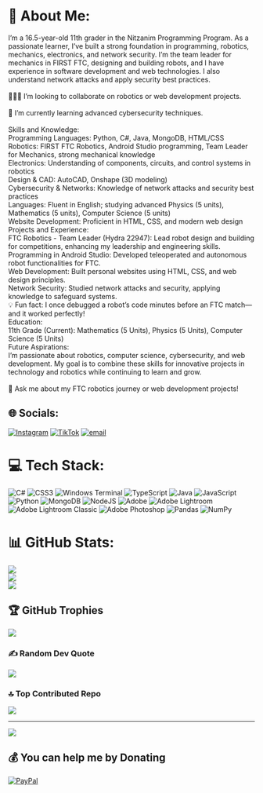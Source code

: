 # 💫 About Me:
I’m a 16.5-year-old 11th grader in the Nitzanim Programming Program. As a passionate learner, I’ve built a strong foundation in programming, robotics, mechanics, electronics, and network security. I’m the team leader for mechanics in FIRST FTC, designing and building robots, and I have experience in software development and web technologies. I also understand network attacks and apply security best practices.<br><br>🧑‍🤝‍🧑 I’m looking to collaborate on robotics or web development projects.<br><br>🌱 I’m currently learning advanced cybersecurity techniques.<br><br>Skills and Knowledge:<br>Programming Languages: Python, C#, Java, MongoDB, HTML/CSS<br>Robotics: FIRST FTC Robotics, Android Studio programming, Team Leader for Mechanics, strong mechanical knowledge<br>Electronics: Understanding of components, circuits, and control systems in robotics<br>Design & CAD: AutoCAD, Onshape (3D modeling)<br>Cybersecurity & Networks: Knowledge of network attacks and security best practices<br>Languages: Fluent in English; studying advanced Physics (5 units), Mathematics (5 units), Computer Science (5 units)<br>Website Development: Proficient in HTML, CSS, and modern web design<br>Projects and Experience:<br>FTC Robotics - Team Leader (Hydra 22947): Lead robot design and building for competitions, enhancing my leadership and engineering skills.<br>Programming in Android Studio: Developed teleoperated and autonomous robot functionalities for FTC.<br>Web Development: Built personal websites using HTML, CSS, and web design principles.<br>Network Security: Studied network attacks and security, applying knowledge to safeguard systems.<br>💡 Fun fact: I once debugged a robot’s code minutes before an FTC match—and it worked perfectly!<br>Education:<br>11th Grade (Current): Mathematics (5 Units), Physics (5 Units), Computer Science (5 Units)<br>Future Aspirations:<br>I’m passionate about robotics, computer science, cybersecurity, and web development. My goal is to combine these skills for innovative projects in technology and robotics while continuing to learn and grow.<br><br>💬 Ask me about my FTC robotics journey or web development projects!


## 🌐 Socials:
[![Instagram](https://img.shields.io/badge/Instagram-%23E4405F.svg?logo=Instagram&logoColor=white)](https://instagram.com/dirty_fedya) [![TikTok](https://img.shields.io/badge/TikTok-%23000000.svg?logo=TikTok&logoColor=white)](https://tiktok.com/@fapfap09) [![email](https://img.shields.io/badge/Email-D14836?logo=gmail&logoColor=white)](mailto:Grofed4@gmail.com) 

# 💻 Tech Stack:
![C#](https://img.shields.io/badge/c%23-%23239120.svg?style=for-the-badge&logo=csharp&logoColor=white) ![CSS3](https://img.shields.io/badge/css3-%231572B6.svg?style=for-the-badge&logo=css3&logoColor=white) ![Windows Terminal](https://img.shields.io/badge/Windows%20Terminal-%234D4D4D.svg?style=for-the-badge&logo=windows-terminal&logoColor=white) ![TypeScript](https://img.shields.io/badge/typescript-%23007ACC.svg?style=for-the-badge&logo=typescript&logoColor=white) ![Java](https://img.shields.io/badge/java-%23ED8B00.svg?style=for-the-badge&logo=openjdk&logoColor=white) ![JavaScript](https://img.shields.io/badge/javascript-%23323330.svg?style=for-the-badge&logo=javascript&logoColor=%23F7DF1E) ![Python](https://img.shields.io/badge/python-3670A0?style=for-the-badge&logo=python&logoColor=ffdd54) ![MongoDB](https://img.shields.io/badge/MongoDB-%234ea94b.svg?style=for-the-badge&logo=mongodb&logoColor=white) ![NodeJS](https://img.shields.io/badge/node.js-6DA55F?style=for-the-badge&logo=node.js&logoColor=white) ![Adobe](https://img.shields.io/badge/adobe-%23FF0000.svg?style=for-the-badge&logo=adobe&logoColor=white) ![Adobe Lightroom](https://img.shields.io/badge/Adobe%20Lightroom-31A8FF.svg?style=for-the-badge&logo=Adobe%20Lightroom&logoColor=white) ![Adobe Lightroom Classic](https://img.shields.io/badge/Adobe%20Lightroom%20Classic-31A8FF.svg?style=for-the-badge&logo=Adobe%20Lightroom%20Classic&logoColor=white) ![Adobe Photoshop](https://img.shields.io/badge/adobe%20photoshop-%2331A8FF.svg?style=for-the-badge&logo=adobe%20photoshop&logoColor=white) ![Pandas](https://img.shields.io/badge/pandas-%23150458.svg?style=for-the-badge&logo=pandas&logoColor=white) ![NumPy](https://img.shields.io/badge/numpy-%23013243.svg?style=for-the-badge&logo=numpy&logoColor=white)
# 📊 GitHub Stats:
![](https://github-readme-stats.vercel.app/api?username=Fedya9&theme=dark&hide_border=false&include_all_commits=true&count_private=true)<br/>
![](https://nirzak-streak-stats.vercel.app/?user=Fedya9&theme=dark&hide_border=false)<br/>
![](https://github-readme-stats.vercel.app/api/top-langs/?username=Fedya9&theme=dark&hide_border=false&include_all_commits=true&count_private=true&layout=compact)

## 🏆 GitHub Trophies
![](https://github-profile-trophy.vercel.app/?username=Fedya9&theme=radical&no-frame=false&no-bg=true&margin-w=4)

### ✍️ Random Dev Quote
![](https://quotes-github-readme.vercel.app/api?type=horizontal&theme=radical)

### 🔝 Top Contributed Repo
![](https://github-contributor-stats.vercel.app/api?username=Fedya9&limit=5&theme=dark&combine_all_yearly_contributions=true)

---
[![](https://visitcount.itsvg.in/api?id=Fedya9&icon=0&color=0)](https://visitcount.itsvg.in)

  ## 💰 You can help me by Donating
  [![PayPal](https://img.shields.io/badge/PayPal-00457C?style=for-the-badge&logo=paypal&logoColor=white)](https://paypal.me/Fedya73736) 

  
<!-- Proudly created with GPRM ( https://gprm.itsvg.in ) -->
